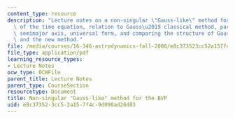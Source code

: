 ```yaml
---
content_type: resource
description: "Lecture notes on a non-singular \"Gauss-like\" method for the BVP, derivation\
  \ of the time equation, relation to Gauss\u2019 classical method, parameter and\
  \ semimajor axis, universal form, and comparing the structure of Gauss\u2019 method\
  \ and the new method."
file: /media/courses/16-346-astrodynamics-fall-2008/e8c373523cc52a157f4c9d090ad26d83_lec_16.pdf
file_type: application/pdf
learning_resource_types:
- Lecture Notes
ocw_type: OCWFile
parent_title: Lecture Notes
parent_type: CourseSection
resourcetype: Document
title: Non-singular "Gauss-like" method for the BVP
uid: e8c37352-3cc5-2a15-7f4c-9d090ad26d83
---
```

